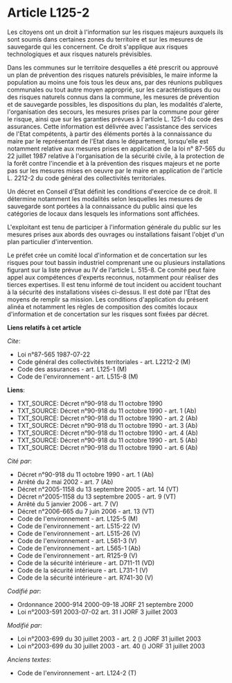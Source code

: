 # Article L125-2

Les citoyens ont un droit à l'information sur les risques majeurs auxquels ils sont soumis dans certaines zones du territoire
et sur les mesures de sauvegarde qui les concernent. Ce droit s'applique aux risques technologiques et aux risques naturels
prévisibles.

Dans les communes sur le territoire desquelles a été prescrit ou approuvé un plan de prévention des risques naturels
prévisibles, le maire informe la population au moins une fois tous les deux ans, par des réunions publiques communales ou
tout autre moyen approprié, sur les caractéristiques du ou des risques naturels connus dans la commune, les mesures de
prévention et de sauvegarde possibles, les dispositions du plan, les modalités d'alerte, l'organisation des secours, les
mesures prises par la commune pour gérer le risque, ainsi que sur les garanties prévues à l'article L. 125-1 du code des
assurances. Cette information est délivrée avec l'assistance des services de l'Etat compétents, à partir des éléments portés
à la connaissance du maire par le représentant de l'Etat dans le département, lorsqu'elle est notamment relative aux mesures
prises en application de la loi n° 87-565 du 22 juillet 1987 relative à l'organisation de la sécurité civile, à la protection
de la forêt contre l'incendie et à la prévention des risques majeurs et ne porte pas sur les mesures mises en oeuvre par le
maire en application de l'article L. 2212-2 du code général des collectivités territoriales.

Un décret en Conseil d'Etat définit les conditions d'exercice de ce droit. Il détermine notamment les modalités selon
lesquelles les mesures de sauvegarde sont portées à la connaissance du public ainsi que les catégories de locaux dans
lesquels les informations sont affichées.

L'exploitant est tenu de participer à l'information générale du public sur les mesures prises aux abords des ouvrages ou
installations faisant l'objet d'un plan particulier d'intervention.

Le préfet crée un comité local d'information et de concertation sur les risques pour tout bassin industriel comprenant une ou
plusieurs installations figurant sur la liste prévue au IV de l'article L. 515-8. Ce comité peut faire appel aux compétences
d'experts reconnus, notamment pour réaliser des tierces expertises. Il est tenu informé de tout incident ou accident touchant
à la sécurité des installations visées ci-dessus. Il est doté par l'Etat des moyens de remplir sa mission. Les conditions
d'application du présent alinéa et notamment les règles de composition des comités locaux d'information et de concertation
sur les risques sont fixées par décret.

**Liens relatifs à cet article**

_Cite_:

  - Loi n°87-565 1987-07-22
  - Code général des collectivités territoriales - art. L2212-2 (M)
  - Code des assurances - art. L125-1 (M)
  - Code de l'environnement - art. L515-8 (M)

**Liens**:

  - TXT_SOURCE: Décret n°90-918 du 11 octobre 1990
  - TXT_SOURCE: Décret n°90-918 du 11 octobre 1990 - art. 1 (Ab)
  - TXT_SOURCE: Décret n°90-918 du 11 octobre 1990 - art. 2 (Ab)
  - TXT_SOURCE: Décret n°90-918 du 11 octobre 1990 - art. 3 (Ab)
  - TXT_SOURCE: Décret n°90-918 du 11 octobre 1990 - art. 4 (Ab)
  - TXT_SOURCE: Décret n°90-918 du 11 octobre 1990 - art. 5 (Ab)
  - TXT_SOURCE: Décret n°90-918 du 11 octobre 1990 - art. 6 (Ab)

_Cité par_:

  - Décret n°90-918 du 11 octobre 1990 - art. 1 (Ab)
  - Arrêté du 2 mai 2002 - art. 7 (Ab)
  - Décret n°2005-1158 du 13 septembre 2005 - art. 14 (VT)
  - Décret n°2005-1158 du 13 septembre 2005 - art. 9 (VT)
  - Arrêté du 5 janvier 2006 - art. 7 (V)
  - Décret n°2006-665 du 7 juin 2006 - art. 13 (VT)
  - Code de l'environnement - art. L125-5 (M)
  - Code de l'environnement - art. L515-22 (V)
  - Code de l'environnement - art. L515-26 (V)
  - Code de l'environnement - art. L561-3 (V)
  - Code de l'environnement - art. L565-1 (Ab)
  - Code de l'environnement - art. R125-9 (V)
  - Code de la sécurité intérieure - art. D711-11 (VD)
  - Code de la sécurité intérieure - art. L731-1 (V)
  - Code de la sécurité intérieure - art. R741-30 (V)

_Codifié par_:

  - Ordonnance 2000-914 2000-09-18 JORF 21 septembre 2000
  - Loi n°2003-591 2003-07-02 art. 31 I JORF 3 juillet 2003

_Modifié par_:

  - Loi n°2003-699 du 30 juillet 2003 - art. 2 () JORF 31 juillet 2003
  - Loi n°2003-699 du 30 juillet 2003 - art. 40 () JORF 31 juillet 2003

_Anciens textes_:

  - Code de l'environnement - art. L124-2 (T)
